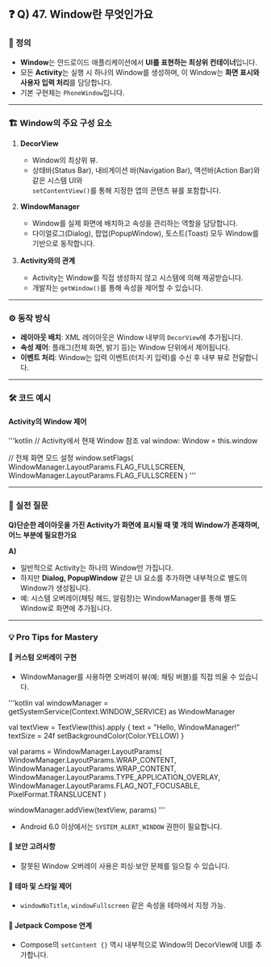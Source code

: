 ## ❓ Q) 47. Window란 무엇인가요

### 📌 정의
- **Window**는 안드로이드 애플리케이션에서 **UI를 표현하는 최상위 컨테이너**입니다.  
- 모든 **Activity**는 실행 시 하나의 Window를 생성하며, 이 Window는 **화면 표시와 사용자 입력 처리**를 담당합니다.  
- 기본 구현체는 `PhoneWindow`입니다.

---

### 🏗️ Window의 주요 구성 요소
1. **DecorView**  
   - Window의 최상위 뷰.  
   - 상태바(Status Bar), 내비게이션 바(Navigation Bar), 액션바(Action Bar)와 같은 시스템 UI와  
     `setContentView()`를 통해 지정한 앱의 콘텐츠 뷰를 포함합니다.  

2. **WindowManager**  
   - Window를 실제 화면에 배치하고 속성을 관리하는 역할을 담당합니다.  
   - 다이얼로그(Dialog), 팝업(PopupWindow), 토스트(Toast) 모두 Window를 기반으로 동작합니다.  

3. **Activity와의 관계**  
   - Activity는 Window를 직접 생성하지 않고 시스템에 의해 제공받습니다.  
   - 개발자는 `getWindow()`를 통해 속성을 제어할 수 있습니다.  

---

### ⚙️ 동작 방식
- **레이아웃 배치**: XML 레이아웃은 Window 내부의 `DecorView`에 추가됩니다.  
- **속성 제어**: 플래그(전체 화면, 밝기 등)는 Window 단위에서 제어됩니다.  
- **이벤트 처리**: Window는 입력 이벤트(터치·키 입력)를 수신 후 내부 뷰로 전달합니다.  

---

### 🛠️ 코드 예시
#### Activity의 Window 제어
'''kotlin
// Activity에서 현재 Window 참조
val window: Window = this.window

// 전체 화면 모드 설정
window.setFlags(
    WindowManager.LayoutParams.FLAG_FULLSCREEN,
    WindowManager.LayoutParams.FLAG_FULLSCREEN
)
'''

---

### 💬 실전 질문
**Q)단순한 레이아웃을 가진 Activity가 화면에 표시될 때 몇 개의 Window가 존재하며, 어느 부분에 필요한가요**

**A)**
- 일반적으로 Activity는 하나의 Window만 가집니다.  
- 하지만 **Dialog, PopupWindow** 같은 UI 요소를 추가하면 내부적으로 별도의 Window가 생성됩니다.  
- 예: 시스템 오버레이(채팅 헤드, 알림창)는 WindowManager를 통해 별도 Window로 화면에 추가됩니다.
---

### 💡 Pro Tips for Mastery

#### 📍 커스텀 오버레이 구현
- WindowManager를 사용하면 오버레이 뷰(예: 채팅 버블)를 직접 띄울 수 있습니다.  

'''kotlin
val windowManager = getSystemService(Context.WINDOW_SERVICE) as WindowManager

val textView = TextView(this).apply {
    text = "Hello, WindowManager!"
    textSize = 24f
    setBackgroundColor(Color.YELLOW)
}

val params = WindowManager.LayoutParams(
    WindowManager.LayoutParams.WRAP_CONTENT,
    WindowManager.LayoutParams.WRAP_CONTENT,
    WindowManager.LayoutParams.TYPE_APPLICATION_OVERLAY,
    WindowManager.LayoutParams.FLAG_NOT_FOCUSABLE,
    PixelFormat.TRANSLUCENT
)

windowManager.addView(textView, params)
'''

- Android 6.0 이상에서는 `SYSTEM_ALERT_WINDOW` 권한이 필요합니다.  

#### 📍 보안 고려사항
- 잘못된 Window 오버레이 사용은 피싱·보안 문제를 일으킬 수 있습니다.  

#### 📍 테마 및 스타일 제어
- `windowNoTitle`, `windowFullscreen` 같은 속성을 테마에서 지정 가능.  

#### 📍 Jetpack Compose 연계
- Compose의 `setContent {}` 역시 내부적으로 Window의 DecorView에 UI를 추가합니다.  
